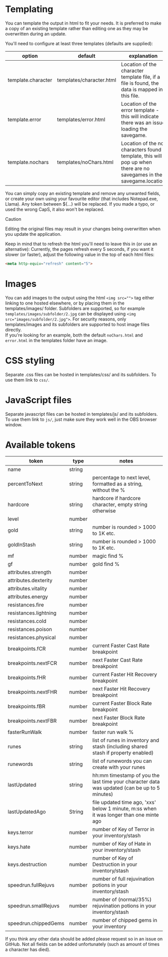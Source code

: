 # Templating
You can template the output in html to fit your needs. It is preferred to make a copy of an existing template rather than editing one as they may be overwritten during an update.

You'll need to configure at least three templates (defaults are supplied):

| option                      | default                  | explanation                                                                                                                                                  |
|-----------------------------|--------------------------|--------------------------------------------------------------------------------------------------------------------------------------------------------------|
| template.character          | templates/character.html | Location of the character template file, if a file is found, the data is mapped in this file.                                                                |
| template.error              | templates/error.html     | Location of the error template - this will indicate there was an issue loading the savegame.                                                                 |
| template.nochars            | templates/noChars.html   | Location of the no characters found template, this will pop up when there are no savegames in the savegame.location                                          |

You can simply copy an existing template and remove any unwanted fields, or create your own using your favourite editor (that includes Notepad.exe, Llama). Any token between ${...} will be replaced. If you made a typo, or used the wrong CapS, it also won't be replaced.
> [!CAUTION]  
> Editing the original files may result in your changes being overwritten when you update the application.

Keep in mind that to refresh the html you'll need to leave this in (or use an alternative):
Currently, the pages refresh every 5 seconds, if you want it slower (or faster), adjust the following value in the top of each html files:
```html
<meta http-equiv="refresh" content="5">
```

# Images
You can add images to the output using the html `<img src="">` tag either linking to one hosted elsewhere, or by placing them in the templates/images/ folder. Subfolders are supported, so for example `templates/images/subfolder/2.jpg` can be displayed using `<img src="images/subfolder/2.jpg">`. For security reasons, only templates/images and its subfolders are supported to host image files directly.  
If you're looking for an example, both the default `noChars.html` and `error.html` in the templates folder have an image.

# CSS styling
Separate .css files can be hosted in templates/css/ and its subfolders. To use them link to `css/`.

# JavaScript files
Separate javascript files can be hosted in templates/js/ and its subfolders. To use them link to `js/`, just make sure they work well in the OBS browser window.

# Available tokens
| token                 | type   | notes                                                                                         |
|-----------------------|--------|-----------------------------------------------------------------------------------------------|
| name                  | string |                                                                                               |
| percentToNext         | string | percentage to next level, formatted as a string, without the %                                |
| hardcore              | string | hardcore if hardcore character, empty string otherwise                                        |
| level                 | number |                                                                                               |
| gold                  | string | number is rounded > 1000 to 1K etc.                                                           |
| goldInStash           | string | number is rounded > 1000 to 1K etc.                                                           |
| mf                    | number | magic find %                                                                                  |
| gf                    | number | gold find %                                                                                   |
| attributes.strength   | number |                                                                                               |
| attributes.dexterity  | number |                                                                                               |
| attributes.vitality   | number |                                                                                               |
| attributes.energy     | number |                                                                                               |
| resistances.fire      | number |                                                                                               |
| resistances.lightning | number |                                                                                               |
| resistances.cold      | number |                                                                                               |
| resistances.poison    | number |                                                                                               |
| resistances.physical  | number |                                                                                               |
| breakpoints.fCR       | number | current Faster Cast Rate breakpoint                                                           |
| breakpoints.nextFCR   | number | next Faster Cast Rate breakpoint                                                              |
| breakpoints.fHR       | number | current Faster Hit Recovery breakpoint                                                        |
| breakpoints.nextFHR   | number | next Faster Hit Recovery breakpoint                                                           |
| breakpoints.fBR       | number | current Faster Block Rate breakpoint                                                          |
| breakpoints.nextFBR   | number | next Faster Block Rate breakpoint                                                             |
| fasterRunWalk         | number | faster run walk %                                                                             |
| runes                 | string | list of runes in inventory and stash (including shared stash if property enabled)             |
| runewords             | string | list of runewords you can create with your runes                                              |
| lastUpdated           | string | hh:mm timestamp of you the last time your character data was updated (can be up to 5 minutes) |
| lastUpdatedAgo        | String | file updated time ago, 'xxs' below 1 minute, m:ss when it was longer than one minte ago       |
| keys.terror           | number | number of Key of Terror in your inventory/stash                                               |
| keys.hate             | number | number of Key of Hate in your inventory/stash                                                 |
| keys.destruction      | number | number of Key of Destruction in your inventory/stash                                          |
| speedrun.fullRejuvs   | number | number of full rejuvination potions in your inventory/stash                                   |
| speedrun.smallRejuvs  | number | number of (normal/35%) rejuvination potions in your inventory/stash                           |
| speedrun.chippedGems  | number | number of chipped gems in your inventory                                                      |

If you think any other data should be added please request so in an issue on GitHub. Not all fields can be added unfortunately (such as amount of times a character has died).
